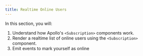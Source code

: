 ```yaml
---
title: Realtime Online Users
---
```


In this section, you will:

1. Understand how Apollo's `<Subscription>` components work.
2. Render a realtime list of online users using the `<Subscription>` component.
3. Emit events to mark yourself as online
